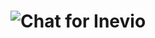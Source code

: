 ![Chat for Inevio](https://cloud.githubusercontent.com/assets/1794673/5495359/376ca560-86fd-11e4-91f9-db75e7e6a4d2.png)
====
